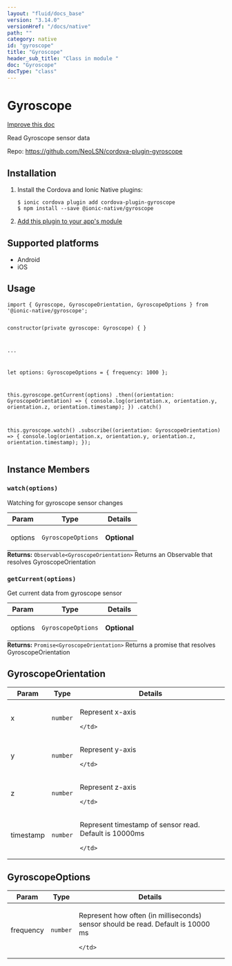```yaml
---
layout: "fluid/docs_base"
version: "3.14.0"
versionHref: "/docs/native"
path: ""
category: native
id: "gyroscope"
title: "Gyroscope"
header_sub_title: "Class in module "
doc: "Gyroscope"
docType: "class"
---
```


<h1 class="api-title">Gyroscope</h1>

<a class="improve-v2-docs" href="http://github.com/ionic-team/ionic-native/edit/master/src/@ionic-native/plugins/gyroscope/index.ts#L39">
  Improve this doc
</a>







<p>Read Gyroscope sensor data</p>


<p>Repo:
  <a href="https://github.com/NeoLSN/cordova-plugin-gyroscope">
    https://github.com/NeoLSN/cordova-plugin-gyroscope
  </a>
</p>


<h2><a class="anchor" name="installation" href="#installation"></a>Installation</h2>
<ol class="installation">
  <li>Install the Cordova and Ionic Native plugins:<br>
    <pre><code class="nohighlight">$ ionic cordova plugin add cordova-plugin-gyroscope
$ npm install --save @ionic-native/gyroscope
</code></pre>
  </li>
  <li><a href="https://ionicframework.com/docs/native/#Add_Plugins_to_Your_App_Module">Add this plugin to your app's module</a></li>
</ol>



<h2><a class="anchor" name="platforms" href="#platforms"></a>Supported platforms</h2>
<ul>
  <li>Android</li><li>iOS</li>
</ul>






<h2><a class="anchor" name="usage" href="#usage"></a>Usage</h2>
<pre><code class="lang-typescript">import { Gyroscope, GyroscopeOrientation, GyroscopeOptions } from &#39;@ionic-native/gyroscope&#39;;


constructor(private gyroscope: Gyroscope) { }

...


let options: GyroscopeOptions = {
   frequency: 1000
};

this.gyroscope.getCurrent(options)
  .then((orientation: GyroscopeOrientation) =&gt; {
     console.log(orientation.x, orientation.y, orientation.z, orientation.timestamp);
   })
  .catch()


this.gyroscope.watch()
   .subscribe((orientation: GyroscopeOrientation) =&gt; {
      console.log(orientation.x, orientation.y, orientation.z, orientation.timestamp);
   });
</code></pre>








<h2><a class="anchor" name="instance-members" href="#instance-members"></a>Instance Members</h2>
<h3><a class="anchor" name="watch" href="#watch"></a><code>watch(options)</code></h3>

Watching for gyroscope sensor changes
<table class="table param-table" style="margin:0;">
  <thead>
  <tr>
    <th>Param</th>
    <th>Type</th>
    <th>Details</th>
  </tr>
  </thead>
  <tbody>
  <tr>
    <td>
      options</td>
    <td>
      <code>GyroscopeOptions</code>
    </td>
    <td>
      <p><strong class="tag">Optional</strong></p>
</td>
  </tr>
  </tbody>
</table>

<div class="return-value" markdown="1">
  <i class="icon ion-arrow-return-left"></i>
  <b>Returns:</b> <code>Observable&lt;GyroscopeOrientation&gt;</code> Returns an Observable that resolves GyroscopeOrientation
</div><h3><a class="anchor" name="getCurrent" href="#getCurrent"></a><code>getCurrent(options)</code></h3>




Get current data from gyroscope sensor
<table class="table param-table" style="margin:0;">
  <thead>
  <tr>
    <th>Param</th>
    <th>Type</th>
    <th>Details</th>
  </tr>
  </thead>
  <tbody>
  <tr>
    <td>
      options</td>
    <td>
      <code>GyroscopeOptions</code>
    </td>
    <td>
      <p><strong class="tag">Optional</strong></p>
</td>
  </tr>
  </tbody>
</table>

<div class="return-value" markdown="1">
  <i class="icon ion-arrow-return-left"></i>
  <b>Returns:</b> <code>Promise&lt;GyroscopeOrientation&gt;</code> Returns a promise that resolves GyroscopeOrientation
</div>





<h2><a class="anchor" name="GyroscopeOrientation" href="#GyroscopeOrientation"></a>GyroscopeOrientation</h2>

<table class="table param-table" style="margin:0;">
  <thead>
  <tr>
    <th>Param</th>
    <th>Type</th>
    <th>Details</th>
  </tr>
  </thead>
  <tbody>
  
  <tr>
    <td>
      x
    </td>
    <td>
      <code>number</code>
    </td>
    <td>
      <p>Represent x-axis</p>

      
    </td>
  </tr>
  
  <tr>
    <td>
      y
    </td>
    <td>
      <code>number</code>
    </td>
    <td>
      <p>Represent y-axis</p>

      
    </td>
  </tr>
  
  <tr>
    <td>
      z
    </td>
    <td>
      <code>number</code>
    </td>
    <td>
      <p>Represent z-axis</p>

      
    </td>
  </tr>
  
  <tr>
    <td>
      timestamp
    </td>
    <td>
      <code>number</code>
    </td>
    <td>
      <p>Represent timestamp of sensor read. Default is 10000ms</p>

      
    </td>
  </tr>
  
  </tbody>
</table>


<h2><a class="anchor" name="GyroscopeOptions" href="#GyroscopeOptions"></a>GyroscopeOptions</h2>

<table class="table param-table" style="margin:0;">
  <thead>
  <tr>
    <th>Param</th>
    <th>Type</th>
    <th>Details</th>
  </tr>
  </thead>
  <tbody>
  
  <tr>
    <td>
      frequency
    </td>
    <td>
      <code>number</code>
    </td>
    <td>
      <p>Represent how often (in milliseconds) sensor should be read.  Default is 10000 ms</p>

      
    </td>
  </tr>
  
  </tbody>
</table>





